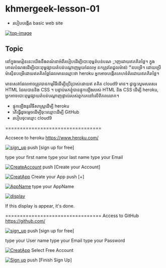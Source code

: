 # khmergeek-lesson-01

 - របៀបបង្កើត basic web site

[![top-image](https://i.gyazo.com/1ef3bdb97ea3b81dd9cc74d98485f325.gif)](https://gyazo.com/1ef3bdb97ea3b81dd9cc74d98485f325)


## Topic

នៅក្នុងមេរៀននេះយើងនឹងពណ៌នាអំពីរបៀបដើម្បីបោះពុម្ពតំបន់បណ
្ដាញដោយឥតគិតថ្លៃ។ ក្នុងគោលបំណងដើម្បីបោះពុម្ពផ្សាយតំបន់បណ្តាញមួយដែលអ្
នកត្រូវតែជួលម៉ាស៊
ីនបម្រើ។ ដោយប្រើម៉ាស៊ីនបម្រើដោយឥតគិតថ្លៃដែលមានឈ្មោះថា heroku អ្នកអាចបង្កើតគេហទំព័រដោយឥតគិតថ្លៃ។

មានសេវាដែលអាចត្រូវបានកម្មវិធីដើម្បីប្រើប្រាស់ដោយឥ
តគិត cloud9 មាន។ ដូច្នេះសូមសរសេរ HTML ដែលបាននិង CSS ។
បន្ទាប់មកខ្ញុំបានផ្ទុកឡើងរបស់ HTML និង CSS ដើម្បី heroku, អ្នកអាចបោះពុម្ពផ្សាយតំបន់បណ្តាញផ្ទាល់របស់ពួកគេនៅលើពិភពលោក។

 * ផ្ទុកឡើងនូវវិធីសាស្រ្តដើម្បី heroku
 * តើធ្វើដូចម្តេចដើម្បីចុះឈ្មោះដើម្បី GitHub
 * របៀបចុះឈ្មោះ cloud9

=================================

Accsece to heroku
https://www.heroku.com/

[![sign_up](https://i.gyazo.com/c8477b8d394ee6eeebfcec6d74faea01.png)](https://gyazo.com/c8477b8d394ee6eeebfcec6d74faea01)
push [sign up for free]

type your first name
type your last  name
type your Email

[![CreateAccount](https://i.gyazo.com/2973923cf63f0a03c350ae55652cd6b2.png)](https://gyazo.com/2973923cf63f0a03c350ae55652cd6b2)
push [Create your Account]

[![CreatApp](https://i.gyazo.com/16178caf466a7d1c578ac5075f33eb04.png)](https://gyazo.com/16178caf466a7d1c578ac5075f33eb04)
Create your App
push [+]


[![AppName](https://i.gyazo.com/c9fcf6dd4a4ba973e353cb92ef01407b.png)](https://gyazo.com/c9fcf6dd4a4ba973e353cb92ef01407b)
type your AppName



[![display](https://i.gyazo.com/cab28037998c5fbdcda9ae53a219848d.png)](https://gyazo.com/cab28037998c5fbdcda9ae53a219848d)

If this display is appear, it's done.


=================================
Access to  GitHub
https://github.com/


[![sign_up](https://i.gyazo.com/fcbc0598296a3f0d85ce810e5847fed8.png)](https://gyazo.com/fcbc0598296a3f0d85ce810e5847fed8)
push [sign up for free]

type your User name
type your Email
type your Password

[![CreatApp](https://i.gyazo.com/577fb3fbc6870eecb8b1a9d89561f44b.png)](https://gyazo.com/577fb3fbc6870eecb8b1a9d89561f44b)
Select Free Account

[![Sign up](https://i.gyazo.com/88c900a681f288bbcf4e75a01058a8c2.png)](https://gyazo.com/88c900a681f288bbcf4e75a01058a8c2)
push [Finish Sign Up]

